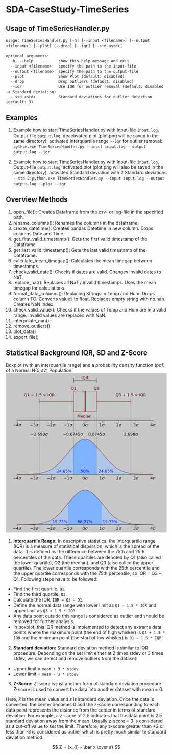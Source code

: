 # SDA-CaseStudy-TimeSeries

## Usage of TimeSeriesHandler.py
```
usage: TimeSeriesHandler.py [-h] [--input <filename>] [--output <filename>] [--plot] [--drop] [--iqr] [--std <std>]

optional arguments:
  -h, --help           show this help message and exit
  --input <filename>   specify the path to the input-file
  --output <filename>  specify the path to the output-file
  --plot               Show Plot (default: disabled)
  --drop               Drop outliers (default: disabled)
  --iqr                Use IQR for outlier removal (default: disabled -> Standard deviation)
  --std <std>          Standard deviations for outlier detection (default: 3)
```

## Examples
1. Example how to start TimeSeriesHandler.py with Input-file `input.log`, Output-file `output.log`, deactivated plot (plot.png will be saved in the same directory), activated Interquartile range `--iqr` for outlier removal:
`python.exe TimeSeriesHandler.py --input input.log --output output.log --iqr`

2. Example how to start TimeSeriesHandler.py with Input-file `input.log`, Output-file `output.log`, activated plot (plot.png will also be saved in the same directory), activated Standard deviation with 2 Standard deviations `--std 2`:
`python.exe TimeSeriesHandler.py --input input.log --output output.log --plot --iqr`

## Overview Methods
1. 	open_file(): Creates Dataframe from the csv- or log-file in the specified path.
2.  rename_columns(): Renames the columns in the dataframe.
3.  create_datetime(): Creates pandas Datetime in new column. Drops columns Date and Time.
4.  get_first_valid_timestamp(): Gets the first valid timestamp of the Dataframe.
5.  get_last_valid_timestamp(): Gets the last valid timestamp of the Dataframe.
6.  calculate_mean_timegap(): Calculates the mean timegap between timestamps.
7.  check_valid_date(): Checks if dates are valid. Changes invalid dates to NaT.
8.  replace_nat(): Replaces all NaT / invalid timestamps. Uses the mean timegap for calculations.
9.  format_data_columns(): Replacing Strings in Temp and Hum. Drops column TO. Converts values to float. Replaces empty string with np.nan. Creates NaN Index.
10. check_valid_value(): Checks if the values of Temp and Hum are in a valid range. Invalid values are replaced with NaN.
11. interpolate_nan(): 
12. remove_outliers()
13. plot_data()
14. export_file()

## Statistical Background IQR, SD and Z-Score

Boxplot (with an interquartile range) and a probability density function (pdf) of a Normal N(0,σ2) Population:
![Boxplot IQR and SD](Boxplot_IQR_SD.png)

1. **Interquartile Range:** In descriptive statistics, the interquartile range (IQR) is a measure of statistical dispersion, which is the spread of the data. It is defined as the difference between the 75th and 25th percentiles of the data. These quartiles are denoted by Q1 (also called the lower quartile), Q2 (the median), and Q3 (also called the upper quartile). The lower quartile corresponds with the 25th percentile and the upper quartile corresponds with the 75th percentile, so IQR = Q3 −  Q1. Following steps have to be followed:

- Find the first quartile, `Q1`.
- Find the third quartile, `Q3`.
- Calculate the IQR. `IQR = Q3 - Q1`.
- Define the normal data range with lower limit as `Q1 – 1.5 * IQR` and upper limit as `Q3 + 1.5 * IQR`.
- Any data point outside this range is considered as outlier and should be removed for further analysis.
- In boxplot, this IQR method is implemented to detect any extreme data points where the maximum point (the end of high whisker) is `Q3 + 1.5 * IQR` and the minimum point (the start of low whisker) is `Q1 – 1.5 * IQR`.

2. **Standard deviation:** Standard deviation method is similar to IQR procedure. Depending on the set limit either at 2 times stdev or 3 times stdev, we can detect and remove outliers from the dataset:

- Upper limit = `mean + 3 * stdev`
- Lower limit = `mean - 3 * stdev`

3. **Z-Score:** Z-score is just another form of standard deviation procedure. Z-score is used to convert the data into another dataset with mean = 0.

Here, $\bar x$ is the mean value and $s$ is standard deviation. Once the data is converted, the center becomes 0 and the z-score corresponding to each data point represents the distance from the center in terms of standard deviation. For example, a z-score of 2.5 indicates that the data point is 2.5 standard deviation away from the mean. Usually z-score = 3 is considered as a cut-off value to set the limit. Therefore, any z-score greater than +3 or less than -3 is considered as outlier which is pretty much similar to standard deviation method:

$$ Z = {x_{i} - \bar x \over s} $$